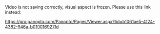 Video is not saving correctly, visual aspect is frozen. Please use this link instead:

https://pro.panopto.com/Panopto/Pages/Viewer.aspx?tid=b1061ae5-4124-4382-946a-b010016927fd
